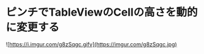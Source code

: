 # ピンチでTableViewのCellの高さを動的に変更する

![https://i.imgur.com/g8zSqgc.gifv](https://imgur.com/g8zSqgc.jpg)
